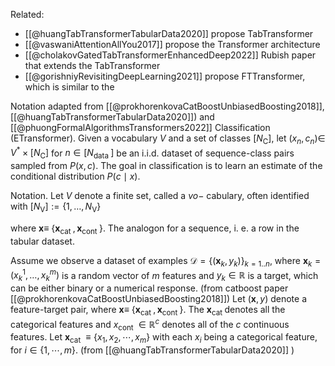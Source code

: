 
Related:
- [[@huangTabTransformerTabularData2020]] propose TabTransformer
- [[@vaswaniAttentionAllYou2017]] propose the Transformer architecture
- [[@cholakovGatedTabTransformerEnhancedDeep2022]] Rubish paper that extends the TabTransformer
- [[@gorishniyRevisitingDeepLearning2021]] propose FTTransformer, which is similar to the



Notation adapted from [[@prokhorenkovaCatBoostUnbiasedBoosting2018]], [[@huangTabTransformerTabularData2020]]) and [[@phuongFormalAlgorithmsTransformers2022]]
Classification (ETransformer). Given a vocabulary $V$ and a set of classes $\left[N_{\mathrm{C}}\right]$, let $\left(x_n, c_n\right) \in$ $V^* \times\left[N_{\mathrm{C}}\right]$ for $n \in\left[N_{\text {data }}\right]$ be an i.i.d. dataset of sequence-class pairs sampled from $P(x, c)$. The goal in classification is to learn an estimate of the conditional distribution $P(c \mid x)$.

Notation. Let $V$ denote a finite set, called a $v o-$ cabulary, often identified with $\left[N_{\mathrm{V}}\right]:=\left\{1, \ldots, N_{\mathrm{V}}\right\}$

where $\boldsymbol{x} \equiv$ $\left\{\boldsymbol{x}_{\text {cat }}, \boldsymbol{x}_{\text {cont }}\right\}$.
The analogon for a sequence, i. e.  a row in the tabular dataset. 

Assume we observe a dataset of examples $\mathcal{D}=\left\{\left(\mathbf{x}_k, y_k\right)\right\}_{k=1 . . n}$, where $\mathbf{x}_k=\left(x_k^1, \ldots, x_k^m\right)$ is a random vector of $m$ features and $y_k \in \mathbb{R}$ is a target, which can be either binary or a numerical response. (from catboost paper [[@prokhorenkovaCatBoostUnbiasedBoosting2018]])
Let $(\boldsymbol{x}, y)$ denote a feature-target pair, where $\boldsymbol{x} \equiv$ $\left\{\boldsymbol{x}_{\text {cat }}, \boldsymbol{x}_{\text {cont }}\right\}$. The $\boldsymbol{x}_{\text {cat }}$ denotes all the categorical features and $x_{\text {cont }} \in \mathbb{R}^c$ denotes all of the $c$ continuous features. Let $\boldsymbol{x}_{\text {cat }} \equiv\left\{x_1, x_2, \cdots, x_m\right\}$ with each $x_i$ being a categorical feature, for $i \in\{1, \cdots, m\}$. (from [[@huangTabTransformerTabularData2020]] )